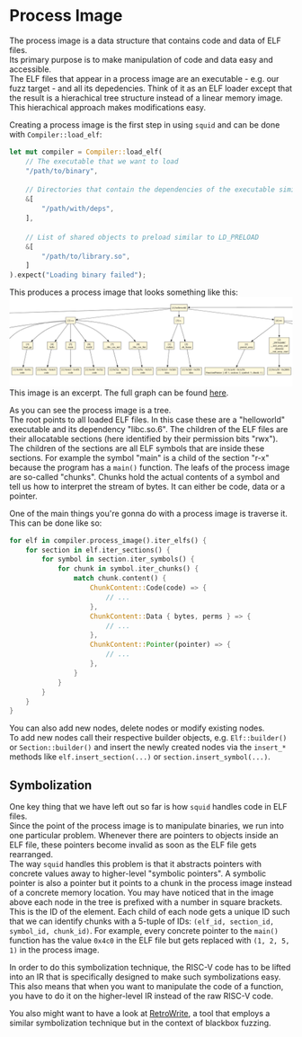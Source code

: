 # Process Image

The process image is a data structure that contains code and data of ELF files.   
Its primary purpose is to make manipulation of code and data easy and accessible.   
The ELF files that appear in a process image are an executable - e.g. our fuzz target - and all its depedencies.
Think of it as an ELF loader except that the result is a hierachical tree structure instead of a
linear memory image. This hierachical approach makes modifications easy.

Creating a process image is the first step in using `squid` and can be done with `Compiler::load_elf`:
```rs
let mut compiler = Compiler::load_elf(
    // The executable that we want to load
    "/path/to/binary",
    
    // Directories that contain the dependencies of the executable similar to LD_LIBRARY_PATH
    &[
        "/path/with/deps",
    ],
    
    // List of shared objects to preload similar to LD_PRELOAD
    &[
        "/path/to/library.so",
    ]
).expect("Loading binary failed");
```

This produces a process image that looks something like this:
![](./symimg.png)
This image is an excerpt. The full graph can be found [here](./symimg.svg).

As you can see the process image is a tree.   
The root points to all loaded ELF files. In this case these are a "helloworld" executable and its dependency "libc.so.6".
The children of the ELF files are their allocatable sections (here identified by their
permission bits "rwx").
The children of the sections are all ELF symbols that are inside these sections. For example the symbol
"main" is a child of the section "r-x" because the program has a `main()` function.
The leafs of the process image are so-called "chunks". Chunks hold the actual contents of a symbol and
tell us how to interpret the stream of bytes. It can either be code, data or a pointer.

One of the main things you're gonna do with a process image is traverse it.
This can be done like so:
```rs
for elf in compiler.process_image().iter_elfs() {
    for section in elf.iter_sections() {
        for symbol in section.iter_symbols() {
            for chunk in symbol.iter_chunks() {
                match chunk.content() {
                    ChunkContent::Code(code) => {
                        // ...
                    },
                    ChunkContent::Data { bytes, perms } => {
                        // ...
                    },
                    ChunkContent::Pointer(pointer) => {
                        // ...
                    },
                }
            }
        }
    }
}
```

You can also add new nodes, delete nodes or modify existing nodes.   
To add new nodes call their respective builder objects, e.g. `Elf::builder()` or
`Section::builder()` and insert the newly created nodes via the `insert_*`
methods like `elf.insert_section(...)` or `section.insert_symbol(...)`.

## Symbolization
One key thing that we have left out so far is how `squid` handles code in ELF files.   
Since the point of the process image is to manipulate binaries, we run into one particular problem.
Whenever there are pointers to objects inside an ELF file, these pointers become invalid as soon as
the ELF file gets rearranged.   
The way `squid` handles this problem is that it abstracts pointers with concrete values away to higher-level
"symbolic pointers".
A symbolic pointer is also a pointer but it points to a chunk in the process image instead of a concrete memory location.
You may have noticed that in the image above each node in the tree is prefixed with a number in square brackets.
This is the ID of the element. Each child of each node gets a unique ID such that we can identify chunks with a
5-tuple of IDs: `(elf_id, section_id, symbol_id, chunk_id)`.
For example, every concrete pointer to the `main()` function has the value `0x4c0` in the ELF file but gets replaced with `(1, 2, 5, 1)`
in the process image.

In order to do this symbolization technique, the RISC-V code has to be lifted into an IR that is specifically designed
to make such symbolizations easy. This also means that when you want to manipulate the code of a function, you have to
do it on the higher-level IR instead of the raw RISC-V code.

You also might want to have a look at [RetroWrite](https://github.com/HexHive/RetroWrite), a tool that employs a similar symbolization technique but in the context of blackbox fuzzing.

